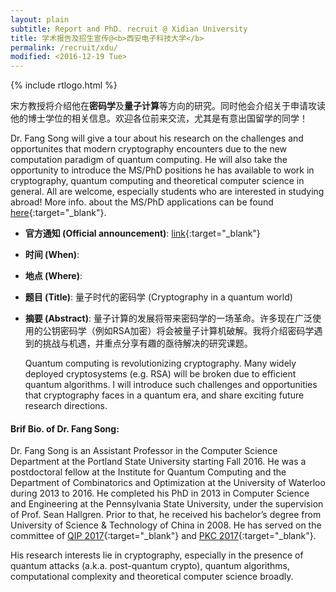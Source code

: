 ```yaml
---
layout: plain
subtitle: Report and PhD. recruit @ Xidian University
title: 学术报告及招生宣传@<b>西安电子科技大学</b>
permalink: /recruit/xdu/
modified: <2016-12-19 Tue>
---
```


{% include rtlogo.html %}

宋方教授将介绍他在**密码学**及**量子计算**等方向的研究。同时他会介绍关于申请攻读他的博士学位的相关信息。欢迎各位前来交流，尤其是有意出国留学的同学！

Dr. Fang Song will give a tour about his research on the challenges
and opportunites that modern cryptography encounters due to the new
computation paradigm of quantum computing. He will also take the
opportunity to introduce the MS/PhD positions he has available to work in
cryptography, quantum computing and theoretical computer science in
general. All are welcome, especially students who are interested in studying abroad!  More info. about the MS/PhD applications can be found [here](http://www.fangsong.info/recruit/){:target="_blank"}. 

*  **官方通知 (Official announcement)**: [link](){:target="_blank"}
*  **时间 (When)**: 
*  **地点 (Where)**: 
*  **题目 (Title)**: 量子时代的密码学 (Cryptography in a quantum world)
*  **摘要 (Abstract)**: 量子计算的发展将带来密码学的一场革命。许多现在广泛使用的公钥密码学（例如RSA加密）将会被量子计算机破解。我将介绍密码学遇到的挑战与机遇，并重点分享有趣的亟待解决的研究课题。

   Quantum computing is revolutionizing cryptography. Many widely
   deployed cryptosystems (e.g. RSA) will be broken due to efficient
   quantum algorithms. I will introduce such challenges and
   opportunities that cryptography faces in a quantum era, and share
   exciting future research directions.

#### **Brif Bio.** of Dr. Fang Song: 

Dr. Fang Song is an Assistant Professor in the Computer Science
Department at the Portland State University starting Fall 2016. He was
a postdoctoral fellow at the Institute for Quantum Computing and the
Department of Combinatorics and Optimization at the University of
Waterloo during 2013 to 2016. He completed his PhD in 2013 in Computer
Science and Engineering at the Pennsylvania State University, under
the supervision of Prof. Sean Hallgren. Prior to that, he received his
bachelor’s degree from University of Science & Technology of China in
2008. He has served on the committee of [QIP 2017](){:target="_blank"} and [PKC 2017](http://www.iacr.org/workshops/pkc2017/index.php){:target="_blank"}. 

His research interests lie in cryptography, especially in the presence
of quantum attacks (a.k.a. post-quantum crypto), quantum algorithms,
computational complexity and theoretical computer science broadly.
